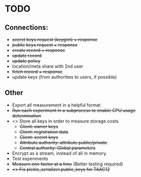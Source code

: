 # TODO

## Connections:
- ~~secret keys request (keygen) + response~~
- ~~public keys request + response~~
- ~~create record + response~~
- ~~update record~~
- ~~update policy~~
- location/meta share with 2nd user
- ~~fetch record + response~~
- update keys (from authorities to users, if possible)

## Other
- Export all measurement in a helpful format
- ~~Run each experiment in a subprocess to enable CPU usage determination~~
- <> Store all keys in order to measure storage costs
    - ~~Client: owner keys~~
    - ~~Client: registration data~~
    - ~~Client: secret keys~~
    - ~~Attribute authority: attribute public/private~~
    - ~~Central authority: Global parameters~~
- Encrypt as a stream, instead of all in memory.
- Test experiments
- ~~Measure one factor at a time~~ (Better testing required)
- ~~<> Fix pickle_serializer.public_keys for TAAC12~~